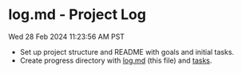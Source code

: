 # log.md - Project Log
Wed 28 Feb 2024 11:23:56 AM PST
* Set up project structure and README with goals and initial tasks.
* Create progress directory with [log.md](./log.md) (this file) and [tasks](./tasks.md).
